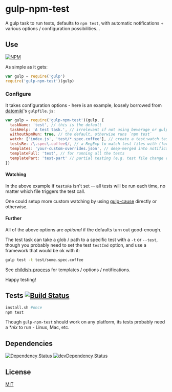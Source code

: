 # gulp-npm-test

A gulp task to run tests, defaults to `npm test`,
with automatic notifications + various options / configuration possibilities...

## Use

[![NPM](https://nodei.co/npm/gulp-npm-test.png?mini=true)](https://www.npmjs.org/package/gulp-npm-test)

As simple as it gets:

```javascript
var gulp = require('gulp')
require('gulp-npm-test')(gulp)
```

### Configure

It takes configuration options - here is an example, loosely borrowed from
[datomiki](https://github.com/datomicon/datomiki)'s `gulpfile.js`:

```javascript
var gulp = require('gulp-npm-test')(gulp, {
  taskName: 'test', // this is the default
  taskHelp: 'A test task.', // irrelevant if not using beverage or gulp-help
  withoutNpmRun: true, // the default, otherwise runs `npm test`
  watch: ['index.js', 'test/*.spec.coffee'], // create a test:watch task using gulp-watch
  testsRe: /\.spec\.coffee$/, // a RegExp to match test files with (for watching)
  templates: 'your-custom-overrides.json', // deep-merged into notifications.json
  templateFull: 'test', // for running all the tests
  templatePart: 'test-part' // partial testing (e.g. test file change event)
})
```

#### Watching

In the above example if `testsRe` isn't set -- all tests will be run each time,
no matter which file triggers the test call.

One could setup more custom watching by using [gulp-cause](https://github.com/orlin/gulp-cause) directly or otherwise.

#### Further

All of the above options are _optional_ if the defaults turn out good-enough.

The test task can take a glob / path to a specific test with a `-t` or `--test`,
though you probably need to set the test `testCmd` option, and use a framework
that would be ok with it:

```sh
gulp test -t test/some.spec.coffee
```

See [childish-process](https://github.com/orlin/childish-process)
for templates / options / notifications.

Happy testing!

## Tests [![Build Status](https://img.shields.io/travis/orlin/gulp-npm-test.svg?style=flat)](http://travis-ci.org/orlin/gulp-npm-test)

```sh
install.sh #once
npm test
```

Though `gulp-npm-test` should work on any platform, its tests probably
need a _*nix_ to run - Linux, Mac, etc.

## Dependencies

[![Dependency Status](https://david-dm.org/orlin/beverage.svg)](https://david-dm.org/orlin/gulp-npm-test)
[![devDependency Status](https://david-dm.org/orlin/beverage/dev-status.svg)](https://david-dm.org/orlin/gulp-npm-test#info=devDependencies)

## License

[MIT](http://orlin.mit-license.org)
